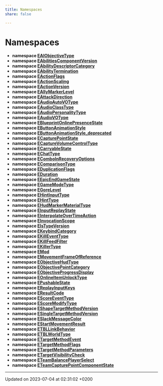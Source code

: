 ```yaml
---
title: Namespaces
share: false

---
```


# Namespaces




* **namespace [EAIObjectiveType](/docs/SDK/Source/Namespaces/namespaceEAIObjectiveType.md)** 
* **namespace [EAbilitiesComponentVersion](/docs/SDK/Source/Namespaces/namespaceEAbilitiesComponentVersion.md)** 
* **namespace [EAbilityDescriptorCategory](/docs/SDK/Source/Namespaces/namespaceEAbilityDescriptorCategory.md)** 
* **namespace [EAbilityTermination](/docs/SDK/Source/Namespaces/namespaceEAbilityTermination.md)** 
* **namespace [EActionFlags](/docs/SDK/Source/Namespaces/namespaceEActionFlags.md)** 
* **namespace [EActionScaling](/docs/SDK/Source/Namespaces/namespaceEActionScaling.md)** 
* **namespace [EActionVersion](/docs/SDK/Source/Namespaces/namespaceEActionVersion.md)** 
* **namespace [EAllyMarkerLevel](/docs/SDK/Source/Namespaces/namespaceEAllyMarkerLevel.md)** 
* **namespace [EAttackDirection](/docs/SDK/Source/Namespaces/namespaceEAttackDirection.md)** 
* **namespace [EAudioAutoVOType](/docs/SDK/Source/Namespaces/namespaceEAudioAutoVOType.md)** 
* **namespace [EAudioClassType](/docs/SDK/Source/Namespaces/namespaceEAudioClassType.md)** 
* **namespace [EAudioPersonalityType](/docs/SDK/Source/Namespaces/namespaceEAudioPersonalityType.md)** 
* **namespace [EAudioVOType](/docs/SDK/Source/Namespaces/namespaceEAudioVOType.md)** 
* **namespace [EBlueprintOnlinePresenceState](/docs/SDK/Source/Namespaces/namespaceEBlueprintOnlinePresenceState.md)** 
* **namespace [EButtonAnimationStyle](/docs/SDK/Source/Namespaces/namespaceEButtonAnimationStyle.md)** 
* **namespace [EButtonAnimationStyle_deprecated](/docs/SDK/Source/Namespaces/namespaceEButtonAnimationStyle__deprecated.md)** 
* **namespace [ECapturePointState](/docs/SDK/Source/Namespaces/namespaceECapturePointState.md)** 
* **namespace [ECaptureVolumeControlType](/docs/SDK/Source/Namespaces/namespaceECaptureVolumeControlType.md)** 
* **namespace [ECarryableState](/docs/SDK/Source/Namespaces/namespaceECarryableState.md)** 
* **namespace [EChatType](/docs/SDK/Source/Namespaces/namespaceEChatType.md)** 
* **namespace [EComboInRecoveryOptions](/docs/SDK/Source/Namespaces/namespaceEComboInRecoveryOptions.md)** 
* **namespace [EComparisonType](/docs/SDK/Source/Namespaces/namespaceEComparisonType.md)** 
* **namespace [EDuplicationFlags](/docs/SDK/Source/Namespaces/namespaceEDuplicationFlags.md)** 
* **namespace [EDuration](/docs/SDK/Source/Namespaces/namespaceEDuration.md)** 
* **namespace [EEpicEndGameState](/docs/SDK/Source/Namespaces/namespaceEEpicEndGameState.md)** 
* **namespace [EGameModeType](/docs/SDK/Source/Namespaces/namespaceEGameModeType.md)** 
* **namespace [EGoreLevel](/docs/SDK/Source/Namespaces/namespaceEGoreLevel.md)** 
* **namespace [EHintInputType](/docs/SDK/Source/Namespaces/namespaceEHintInputType.md)** 
* **namespace [EHintType](/docs/SDK/Source/Namespaces/namespaceEHintType.md)** 
* **namespace [EHudMarkerMaterialType](/docs/SDK/Source/Namespaces/namespaceEHudMarkerMaterialType.md)** 
* **namespace [EInputReplayState](/docs/SDK/Source/Namespaces/namespaceEInputReplayState.md)** 
* **namespace [EInterpolateOverTimeAction](/docs/SDK/Source/Namespaces/namespaceEInterpolateOverTimeAction.md)** 
* **namespace [EInvocationScope](/docs/SDK/Source/Namespaces/namespaceEInvocationScope.md)** 
* **namespace [EIsTypeVersion](/docs/SDK/Source/Namespaces/namespaceEIsTypeVersion.md)** 
* **namespace [EKeybindCategory](/docs/SDK/Source/Namespaces/namespaceEKeybindCategory.md)** 
* **namespace [EKillEventType](/docs/SDK/Source/Namespaces/namespaceEKillEventType.md)** 
* **namespace [EKillFeedFilter](/docs/SDK/Source/Namespaces/namespaceEKillFeedFilter.md)** 
* **namespace [EKillerType](/docs/SDK/Source/Namespaces/namespaceEKillerType.md)** 
* **namespace [EMod](/docs/SDK/Source/Namespaces/namespaceEMod.md)** 
* **namespace [EMovementFrameOfReference](/docs/SDK/Source/Namespaces/namespaceEMovementFrameOfReference.md)** 
* **namespace [EObjectiveHudType](/docs/SDK/Source/Namespaces/namespaceEObjectiveHudType.md)** 
* **namespace [EObjectivePointCategory](/docs/SDK/Source/Namespaces/namespaceEObjectivePointCategory.md)** 
* **namespace [EObjectiveProgressDisplay](/docs/SDK/Source/Namespaces/namespaceEObjectiveProgressDisplay.md)** 
* **namespace [EOnlineItemUnlockType](/docs/SDK/Source/Namespaces/namespaceEOnlineItemUnlockType.md)** 
* **namespace [EPushableState](/docs/SDK/Source/Namespaces/namespaceEPushableState.md)** 
* **namespace [EReplayInputKeys](/docs/SDK/Source/Namespaces/namespaceEReplayInputKeys.md)** 
* **namespace [EResultCode](/docs/SDK/Source/Namespaces/namespaceEResultCode.md)** 
* **namespace [EScoreEventType](/docs/SDK/Source/Namespaces/namespaceEScoreEventType.md)** 
* **namespace [EScoreModifyType](/docs/SDK/Source/Namespaces/namespaceEScoreModifyType.md)** 
* **namespace [EShapeTargetMethodVersion](/docs/SDK/Source/Namespaces/namespaceEShapeTargetMethodVersion.md)** 
* **namespace [ESingleTargetMethodVersion](/docs/SDK/Source/Namespaces/namespaceESingleTargetMethodVersion.md)** 
* **namespace [ESlackMessageColor](/docs/SDK/Source/Namespaces/namespaceESlackMessageColor.md)** 
* **namespace [EStartMovementResult](/docs/SDK/Source/Namespaces/namespaceEStartMovementResult.md)** 
* **namespace [ETBLLinkBehavior](/docs/SDK/Source/Namespaces/namespaceETBLLinkBehavior.md)** 
* **namespace [ETBLWorldType](/docs/SDK/Source/Namespaces/namespaceETBLWorldType.md)** 
* **namespace [ETargetMethodEvent](/docs/SDK/Source/Namespaces/namespaceETargetMethodEvent.md)** 
* **namespace [ETargetMethodFlags](/docs/SDK/Source/Namespaces/namespaceETargetMethodFlags.md)** 
* **namespace [ETargetMethodParameters](/docs/SDK/Source/Namespaces/namespaceETargetMethodParameters.md)** 
* **namespace [ETargetVisibilityCheck](/docs/SDK/Source/Namespaces/namespaceETargetVisibilityCheck.md)** 
* **namespace [ETeamBalancePlayerSelect](/docs/SDK/Source/Namespaces/namespaceETeamBalancePlayerSelect.md)** 
* **namespace [ETeamCapturePointComponentState](/docs/SDK/Source/Namespaces/namespaceETeamCapturePointComponentState.md)** 



-------------------------------

Updated on 2023-07-04 at 02:31:02 +0200
